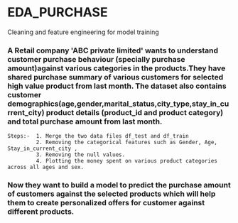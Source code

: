 # EDA_PURCHASE
Cleaning and feature engineering for model training
  
### A Retail company 'ABC private limited' wants to understand customer purchase behaviour (specially purchase amount)against various categories in the products.They have shared purchase summary of various customers for selected high value product from last month. The dataset also contains customer demographics(age,gender,marital_status,city_type,stay_in_current_city) product details (product_id and product category) and total purchase amount from last month.

    Steps:-  1. Merge the two data files df_test and df_train
             2. Removing the categorical features such as Gender, Age, Stay_in_current_city ,
             3. Removing the null values.
             4. Plotting the money spent on various product categories across all ages and sex.

### Now they want to build a model to predict the purchase amount of customers against the selected products which will help them to create personalized offers for customer against different products.
